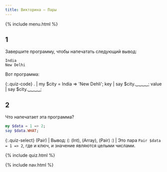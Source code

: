 ```yaml
---
title: Викторина — Пары
---
```


{% include menu.html %}

## 1

Завершите программу, чтобы напечатать следующий вывод:

    India
    New Delhi

Вот программа:

{:.quiz-code}
. | my $city = India => &apos;New Dehli&apos;;
key | say $city.␣␣␣␣;
value | say $city.␣␣␣␣;

## 2

Что напечатает эта программа?

```raku
my $data = 1 => 2;
say $data.WHAT;
```

{:.quiz-select}
(Pair) | Вывод: (: (Int), (Array), (Pair) :) | Это пара `Pair $data = 1 => 2`, где и ключ, и значение являются целыми числами.

{% include quiz.html %}

{% include nav.html %}